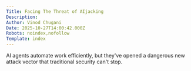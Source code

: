```yaml
---
Title: Facing The Threat of AIjacking
Description: 
Author: Vinod Chugani
Date: 2025-10-27T14:00:42.000Z
Robots: noindex,nofollow
Template: index
---
```

AI agents automate work efficiently, but they've opened a dangerous new attack vector that traditional security can't stop.